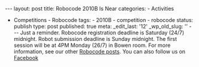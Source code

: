 --- layout: post title: Robocode 2010B Is Near categories: - Activities
- Competitions - Robocode tags: - 2010B - competition - robocode status:
publish type: post published: true meta: \_edit\_last: '12'
\_wp\_old\_slug: '' --- Just a reminder. Robocode registration deadline
is Saturday (24/7) midnight. Robot submission deadline is Sunday
midnight. The first session will be at 4PM Monday (26/7) in Bowen room.
For more information, see our other [Robocode
posts](http://rmitc.org/?tag=robocode). You can also follow us on
[Facebook](http://www.facebook.com/profile.php?id=100000865498547 "RMITC Facebook")
